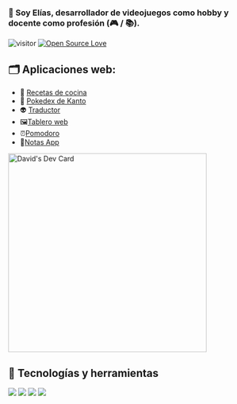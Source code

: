 ### 👋 Soy Elías, desarrollador de videojuegos como hobby y docente como profesión (:video_game: / :books:).

![visitor](https://visitor-badge.laobi.icu/badge?page_id=Elias-MN.Elias-MN)
[![Open Source Love](https://badges.frapsoft.com/os/v1/open-source.svg?v=102)](https://github.com/ellerbrock/open-source-badge/)

## 🗂️ Aplicaciones web:

- 🍔 [Recetas de cocina][ComidaAPI]
- 🐲 [Pokedex de Kanto][PokedexAPI]
- 👽 [Traductor][Traductor]
- 🖼[Tablero web][Tablero]
- ⏰[Pomodoro][Pomodoro]
- 📝[Notas App][NotasApp]

<a href="https://app.daily.dev/david50"><img src="https://api.daily.dev/devcards/647eb5fc0c1d42ce9566b3627132c513.png?r=wr9" width="400" alt="David's Dev Card"/></a>

<!-- LINKS -->
[ComidaAPI]: https://elias-mn.github.io/ComidaAPI/

[PokedexAPI]: https://elias-mn.github.io/PokedexKanto/

[Traductor]: https://elias-mn.github.io/Traductor/

[Tablero]: https://elias-mn.github.io/Tablero/

[Pomodoro]: https://elias-mn.github.io/Pomodoro/

[NotasApp]: https://elias-mn.github.io/NotasApp/

## 🔧 Tecnologías y herramientas

![](https://img.shields.io/badge/OS-Linux-informational?style=flat&logo=linux&logoColor=white&color=6aa6f8)
![](https://img.shields.io/badge/Editor-VS_Code-informational?style=flat&logo=visual-studio-code&logoColor=white&color=6aa6f8)
![](https://img.shields.io/badge/Code-JavaScript-informational?style=flat&logo=javascript&logoColor=white&color=6aa6f8)
![](https://img.shields.io/badge/Shell-Bash-informational?style=flat&logo=gnu-bash&logoColor=white&color=6aa6f8)
